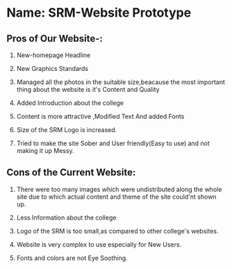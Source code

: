 # Name: SRM-Website Prototype

## Pros of Our Website-:
1. New-homepage Headline
2. New Graphics Standards
3. Managed all the photos in the suitable size,beacause the most 
   important thing about the website is it's Content and Quality 
4. Added Introduction about the college 

5. Content is more attractive ,Modified Text And  added Fonts
6. Size of the  SRM Logo is increased.
7. Tried to make the site Sober and User friendly(Easy to use) and not making it up Messy.





## Cons of the Current Website:
1. There  were too many images which were undistributed along the whole site  due to which actual content and theme of the site could'nt shown up.

2. Less Information about the college

3. Logo of the SRM is too small,as compared to other college's websites.

4. Website is very  complex to use especially for New Users.

5. Fonts and colors are not Eye Soothing.